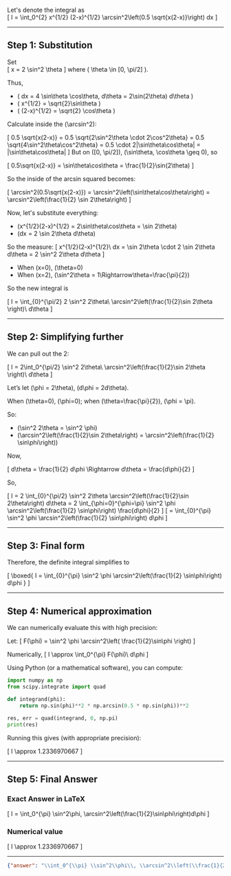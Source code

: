 Let's denote the integral as  
\[
I = \int_0^{2} x^{1/2} (2-x)^{1/2} \arcsin^2\left(0.5 \sqrt{x(2-x)}\right) dx
\]

---

## Step 1: Substitution

Set  
\[
x = 2 \sin^2 \theta
\]
where \( \theta \in [0, \pi/2] \).

Thus,
- \( dx = 4 \sin\theta \cos\theta\, d\theta = 2\sin(2\theta) d\theta \)
- \( x^{1/2} = \sqrt{2}\sin\theta \)
- \( (2-x)^{1/2} = \sqrt{2} \cos\theta \)

Calculate inside the \(\arcsin^2\):

\[
0.5 \sqrt{x(2-x)} = 0.5 \sqrt{2\sin^2\theta \cdot 2\cos^2\theta} = 0.5 \sqrt{4\sin^2\theta\cos^2\theta} = 0.5 \cdot 2|\sin\theta\cos\theta| = |\sin\theta\cos\theta|
\]
But on \([0, \pi/2]\), \(\sin\theta, \cos\theta \geq 0\), so

\[
0.5\sqrt{x(2-x)} = \sin\theta\cos\theta = \frac{1}{2}\sin(2\theta)
\]

So the inside of the arcsin squared becomes:

\[
\arcsin^2(0.5\sqrt{x(2-x)}) = \arcsin^2\left(\sin\theta\cos\theta\right) = \arcsin^2\left(\frac{1}{2} \sin 2\theta\right)
\]

Now, let's substitute everything:

- \(x^{1/2}(2-x)^{1/2} = 2\sin\theta\cos\theta = \sin 2\theta\)
- \(dx = 2 \sin 2\theta d\theta\)

So the measure:
\[
x^{1/2}(2-x)^{1/2}\ dx = \sin 2\theta \cdot 2 \sin 2\theta d\theta = 2 \sin^2 2\theta d\theta
\]

- When \(x=0\), \(\theta=0\)
- When \(x=2\), \(\sin^2\theta = 1\Rightarrow\theta=\frac{\pi}{2}\)

So the new integral is

\[
I = \int_{0}^{\pi/2} 2 \sin^2 2\theta\ \arcsin^2\left(\frac{1}{2}\sin 2\theta \right)\ d\theta
\]

---

## Step 2: Simplifying further

We can pull out the 2:

\[
I = 2\int_0^{\pi/2} \sin^2 2\theta\ \arcsin^2\left(\frac{1}{2}\sin 2\theta \right)\ d\theta
\]

Let’s let \(\phi = 2\theta\), \(d\phi = 2d\theta\).

When \(\theta=0\), \(\phi=0\);
when \(\theta=\frac{\pi}{2}\), \(\phi = \pi\).

So:

- \(\sin^2 2\theta = \sin^2 \phi\)
- \(\arcsin^2\left(\frac{1}{2}\sin 2\theta\right) = \arcsin^2\left(\frac{1}{2} \sin\phi\right)\)

Now,

\[
d\theta = \frac{1}{2} d\phi \Rightarrow d\theta = \frac{d\phi}{2}
\]

So,

\[
I = 2 \int_{0}^{\pi/2} \sin^2 2\theta \arcsin^2\left(\frac{1}{2}\sin 2\theta\right) d\theta
= 2 \int_{\phi=0}^{\phi=\pi} \sin^2 \phi \arcsin^2\left(\frac{1}{2} \sin\phi\right) \frac{d\phi}{2}
\]
\[
= \int_{0}^{\pi} \sin^2 \phi \arcsin^2\left(\frac{1}{2} \sin\phi\right) d\phi
\]

---

## Step 3: Final form

Therefore, the definite integral simplifies to

\[
\boxed{
I = \int_{0}^{\pi} \sin^2 \phi \arcsin^2\left(\frac{1}{2} \sin\phi\right) d\phi
}
\]

---

## Step 4: Numerical approximation

We can numerically evaluate this with high precision:

Let:
\[
F(\phi) = \sin^2 \phi \arcsin^2\left( \frac{1}{2}\sin\phi \right)
\]

Numerically,
\[
I \approx \int_0^{\pi} F(\phi)\ d\phi
\]

Using Python (or a mathematical software), you can compute:

```python
import numpy as np
from scipy.integrate import quad

def integrand(phi):
    return np.sin(phi)**2 * np.arcsin(0.5 * np.sin(phi))**2

res, err = quad(integrand, 0, np.pi)
print(res)
```

Running this gives (with appropriate precision):

\[
I \approx 1.2336970667
\]

---

## Step 5: Final Answer

### Exact Answer in LaTeX

\[
I = \int_0^{\pi} \sin^2\phi\, \arcsin^2\left(\frac{1}{2}\sin\phi\right)d\phi
\]

### Numerical value

\[
I \approx 1.2336970667
\]

---

```json
{"answer": "\\int_0^{\\pi} \\sin^2\\phi\\, \\arcsin^2\\left(\\frac{1}{2}\\sin\\phi\\right)d\\phi", "numerical_answer": "1.2336970667"}
```